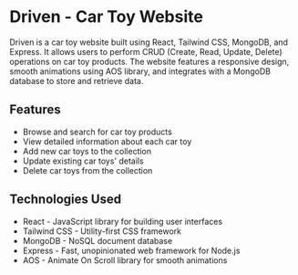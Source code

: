 # Driven - Car Toy Website

Driven is a car toy website built using React, Tailwind CSS, MongoDB, and Express. It allows users to perform CRUD (Create, Read, Update, Delete) operations on car toy products. The website features a responsive design, smooth animations using AOS library, and integrates with a MongoDB database to store and retrieve data.

## Features

- Browse and search for car toy products
- View detailed information about each car toy
- Add new car toys to the collection
- Update existing car toys' details
- Delete car toys from the collection

## Technologies Used

- React - JavaScript library for building user interfaces
- Tailwind CSS - Utility-first CSS framework
- MongoDB - NoSQL document database
- Express - Fast, unopinionated web framework for Node.js
- AOS - Animate On Scroll library for smooth animations
